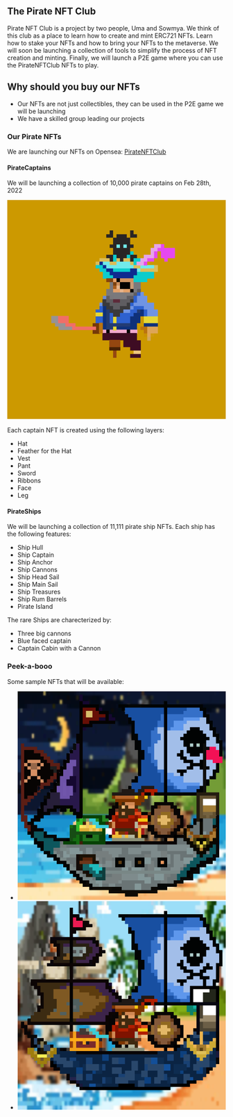 ## The Pirate NFT Club
Pirate NFT Club is a project by two people, Uma and Sowmya. We think of this club as a place to learn how to create and mint ERC721 NFTs. Learn how to stake your NFTs and how to bring your NFTs to the metaverse. We will soon be launching a collection of tools to simplify the process of NFT creation and minting. Finally, we will launch a P2E game where you can use the PirateNFTClub NFTs to play.

## Why should you buy our NFTs
- Our NFTs are not just collectibles, they can be used in the P2E game we will be launching
- We have a skilled group leading our projects

### Our Pirate NFTs
We are launching our NFTs on Opensea: [PirateNFTClub](https://opensea.io/PirateNFTClub)

#### PirateCaptains
We will be launching a collection of 10,000 pirate captains on Feb 28th, 2022

![PirateCaptain](abc.png)

Each captain NFT is created using the following layers:
- Hat
- Feather for the Hat
- Vest
- Pant
- Sword
- Ribbons
- Face
- Leg



#### PirateShips
We will be launching a collection of 11,111 pirate ship NFTs. Each ship has the following features:
- Ship Hull
- Ship Captain
- Ship Anchor
- Ship Cannons
- Ship Head Sail
- Ship Main Sail
- Ship Treasures
- Ship Rum Barrels
- Pirate Island

The rare Ships are charecterized by:
- Three big cannons
- Blue faced captain
- Captain Cabin with a Cannon

### Peek-a-booo
Some sample NFTs that will be available:
- ![PirateShipNo4](4.png)
- ![PirateShipNo5](5.png)

